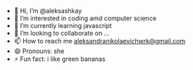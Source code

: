 - 👋 Hi, I’m @aleksashkay
- 👀 I’m interested in coding amd computer science
- 🌱 I’m currently learning javascript
- 💞️ I’m looking to collaborate on ...
- 📫 How to reach me aleksandranikolaevichwrk@gmail.com
- 😄 Pronouns: she
- ⚡ Fun fact: i like green bananas

<!---
aleksashkay/aleksashkay is a ✨ special ✨ repository because its `README.md` (this file) appears on your GitHub profile.
You can click the Preview link to take a look at your changes.
--->
